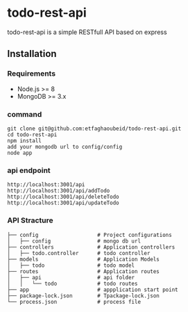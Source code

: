 # todo-rest-api
todo-rest-api is a simple RESTfull API based on express
## Installation

### Requirements
* Node.js >= 8
* MongoDB >= 3.x
### command 
```
git clone git@github.com:etfaghaoubeid/todo-rest-api.git
cd todo-rest-api
npm install
add your mongodb url to config/config
node app
```
### api endpoint
```
http://localhost:3001/api
http://localhost:3001/api/addTodo
http://localhost:3001/api/deleteTodo
http://localhost:3001/api/updateTodo
```
### API Stracture
```
├── config                   # Project configurations
│   ├── config               # mongo db url
├── controllers              # Application controllers    
│   ├── todo.controller      # todo controller
├── models                   # Application Models 
│   ├── todo                 # todo model
├── routes                   # Application routes
│   ├── api                  # api folder
│   │   └── todo             # todo routes
├── app                      # appplication start point 
├── package-lock.json        # Tpackage-lock.json
└── process.json             # process file
```

